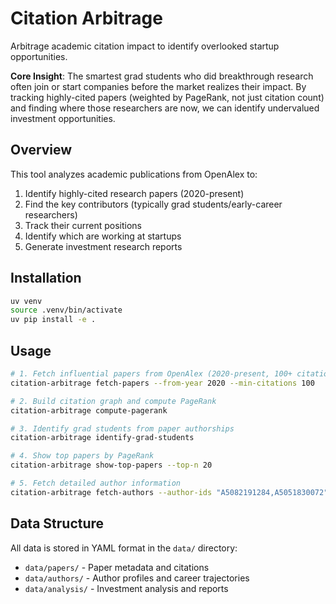 # Citation Arbitrage

Arbitrage academic citation impact to identify overlooked startup opportunities.

**Core Insight**: The smartest grad students who did breakthrough research often join or start companies before the market realizes their impact. By tracking highly-cited papers (weighted by PageRank, not just citation count) and finding where those researchers are now, we can identify undervalued investment opportunities.

## Overview

This tool analyzes academic publications from OpenAlex to:
1. Identify highly-cited research papers (2020-present)
2. Find the key contributors (typically grad students/early-career researchers)
3. Track their current positions
4. Identify which are working at startups
5. Generate investment research reports

## Installation

```bash
uv venv
source .venv/bin/activate
uv pip install -e .
```

## Usage

```bash
# 1. Fetch influential papers from OpenAlex (2020-present, 100+ citations)
citation-arbitrage fetch-papers --from-year 2020 --min-citations 100

# 2. Build citation graph and compute PageRank
citation-arbitrage compute-pagerank

# 3. Identify grad students from paper authorships
citation-arbitrage identify-grad-students

# 4. Show top papers by PageRank
citation-arbitrage show-top-papers --top-n 20

# 5. Fetch detailed author information
citation-arbitrage fetch-authors --author-ids "A5082191284,A5051830072"
```

## Data Structure

All data is stored in YAML format in the `data/` directory:
- `data/papers/` - Paper metadata and citations
- `data/authors/` - Author profiles and career trajectories
- `data/analysis/` - Investment analysis and reports
